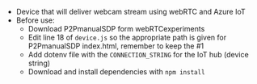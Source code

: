 + Device that will deliver webcam stream using webRTC and Azure IoT
+ Before use:
  + Download P2PmanualSDP form webRTCexperiments
  + Edit line 18 of `device.js` so the appropriate path is given for P2PmanualSDP index.html, remember to keep the #1
  + Add dotenv file with the `CONNECTION_STRING` for the IoT hub (device string)
  + Download and install dependencies with `npm install`
  
